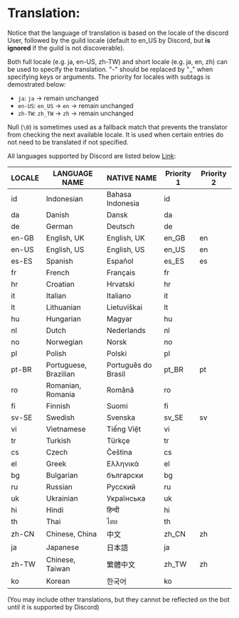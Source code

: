 # Translation:

Notice that the language of translation is based on the locale of the discord User, followed by the guild locale (default to en_US by Discord, but **is ignored** if the guild is not discoverable).

Both full locale (e.g. ja, en-US, zh-TW) and short locale (e.g. ja, en, zh) can be used to specify the translation. "-" should be replaced by "_" when specifying keys or arguments. The priority for locales with subtags is demostrated below:

- `ja`: `ja` → remain unchanged
- `en-US`: `en_US` → `en` → remain unchanged
- `zh-TW`: `zh_TW` → `zh` → remain unchanged

Null (`\0`) is sometimes used as a fallback match that prevents the translator from checking the next available locale. It is used when certain entries do not need to be translated if not specified.

All languages supported by Discord are listed below [Link](https://discord.com/developers/docs/reference#locales):

| LOCALE | LANGUAGE NAME         | NATIVE NAME         | Priority 1 | Priority 2 |
|--------|-----------------------|---------------------|------------|------------|
| id     | Indonesian            | Bahasa Indonesia    | id         |            |
| da     | Danish                | Dansk               | da         |            |
| de     | German                | Deutsch             | de         |            |
| en-GB  | English, UK           | English, UK         | en_GB      | en         |
| en-US  | English, US           | English, US         | en_US      | en         |
| es-ES  | Spanish               | Español             | es_ES      | es         |
| fr     | French                | Français            | fr         |            |
| hr     | Croatian              | Hrvatski            | hr         |            |
| it     | Italian               | Italiano            | it         |            |
| lt     | Lithuanian            | Lietuviškai         | lt         |            |
| hu     | Hungarian             | Magyar              | hu         |            |
| nl     | Dutch                 | Nederlands          | nl         |            |
| no     | Norwegian             | Norsk               | no         |            |
| pl     | Polish                | Polski              | pl         |            |
| pt-BR  | Portuguese, Brazilian | Português do Brasil | pt_BR      | pt         |
| ro     | Romanian, Romania     | Română              | ro         |            |
| fi     | Finnish               | Suomi               | fi         |            |
| sv-SE  | Swedish               | Svenska             | sv_SE      | sv         |
| vi     | Vietnamese            | Tiếng Việt          | vi         |            |
| tr     | Turkish               | Türkçe              | tr         |            |
| cs     | Czech                 | Čeština             | cs         |            |
| el     | Greek                 | Ελληνικά            | el         |            |
| bg     | Bulgarian             | български           | bg         |            |
| ru     | Russian               | Pусский             | ru         |            |
| uk     | Ukrainian             | Українська          | uk         |            |
| hi     | Hindi                 | हिन्दी               | hi         |            |
| th     | Thai                  | ไทย                 | th         |            |
| zh-CN  | Chinese, China        | 中文                | zh_CN      | zh         |
| ja     | Japanese              | 日本語              | ja         |            |
| zh-TW  | Chinese, Taiwan       | 繁體中文            | zh_TW      | zh         |
| ko     | Korean                | 한국어              | ko         |            |

(You may include other translations, but they cannot be reflected on the bot until it is supported by Discord)